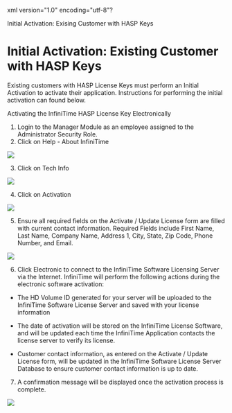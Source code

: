 xml version="1.0" encoding="utf-8"?





Initial Activation: Exising Customer with HASP Keys




# Initial Activation: Existing Customer with HASP Keys

Existing customers with HASP License Keys must perform an Initial Activation to activate their application. Instructions for performing the initial activation can found below.

Activating the InfiniTime HASP License Key Electronically

1. Login to the Manager Module as an employee assigned to the Administrator Security Role.
2. Click on Help - About InfiniTime

![](images_2/INST_CH8_ElectronicActivation_1.gif)

3. Click on Tech Info

![](images_2/INST_CH8_ElectronicActivation_2.gif)

4. Click on Activation

![](images_2/INST_CH8_ElectronicActivation_3.gif)

5. Ensure all required fields on the Activate / Update License form are filled with current contact information. Required Fields include First Name, Last Name, Company Name, Address 1, City, State, Zip Code, Phone Number, and Email.

![](images_2/INST_CH8_Manual_7.gif)

6. Click Electronic to connect to the InfiniTime Software Licensing Server via the Internet. InfiniTime will perform the following actions during the electronic software activation:

* The HD Volume ID generated for your server will be uploaded to the InfiniTime Software License Server and saved with your license information

* The date of activation will be stored on the InfiniTime License Software, and will be updated each time the InfiniTime Application contacts the license server to verify its license.

* Customer contact information, as entered on the Activate / Update License form, will be updated in the InfiniTime Software License Server Database to ensure customer contact information is up to date.

7. A confirmation message will be displayed once the activation process is complete.

![](images_2/INSTCH8_ElectronicActivation_Last.gif)